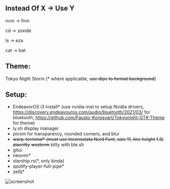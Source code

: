 Instead Of X -> Use Y
--------------------
nvm -> fnm

cd -> zoxide

ls -> eza

cat -> bat


Theme:
--------------------
Tokyo Night Storm (* where applicable, ~~use dipc to format background~~)


Setup:
--------------------
- EndeavorOS i3 install* (use nvidia-inst to setup Nvidia drivers, https://discovery.endeavouros.com/audio/bluetooth/2021/03/ for bluetooth, https://github.com/Fausto-Korpsvart/Tokyonight-GTK-Theme for theme)
- ly.sh display manager
- picom for transparency, rounded corners, and blur
- ~~warp-terminal* (must use Inconsolata Nerd Font, size 11, line height 1.3)~~ ~~alacritty~~ ~~wezterm~~ kitty with ble.sh
- gitui
- neovim*
- starship.rs(*, only kinda)
- spotify-player-full-pipe*
- zellij*

![screenshot](https://github.com/nduartech/NinjaVim/assets/13132944/f888b433-c9ca-4890-a1ff-f75bb4633bd2)
